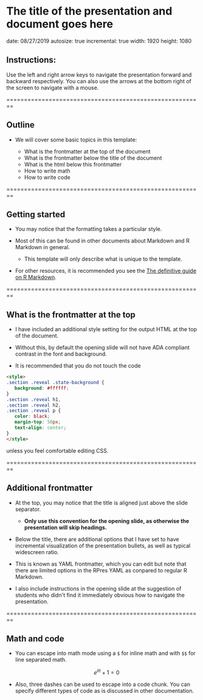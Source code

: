 <style>
.section .reveal .state-background {
   background: #ffffff;
}
.section .reveal h1,
.section .reveal h2,
.section .reveal p {
   color: black;
   margin-top: 50px;
   text-align: center;
}
</style>

The title of the presentation and document goes here
========================================================
date: 08/27/2019
autosize: true
incremental: true
width: 1920
height: 1080

<h2 style="text-align:left"> Instructions:</h2>
<p style='text-align:left'>Use the left and right arrow keys to navigate the presentation forward and backward respectively.  You can also use the arrows at the bottom right of the screen to navigate with a mouse.<br></p>

========================================================

## Outline

* We will cover some basic topics in this template:

  * What is the frontmatter at the top of the document
  * What is the frontmatter below the title of the document
  * What is the html below this frontmatter
  * How to write math
  * How to write code

========================================================

## Getting started

* You may notice that the formatting takes a particular style.

* Most of this can be found in other documents about Markdown and R Markdown in general.

  * This template will only describe what is unique to the template.
  
* For other resources, it is recommended you see the <a href='https://bookdown.org/yihui/rmarkdown/' target='blank'>The definitive guide on R Markdown</a>.

========================================================

## What is the frontmatter at the top

* I have included an additional style setting for the output HTML at the top of the document.

* Without this, by default the opening slide will not have ADA compliant contrast in the font and background.

* It is recommended that you do not touch the code


```html
<style>
.section .reveal .state-background {
   background: #ffffff;
}
.section .reveal h1,
.section .reveal h2,
.section .reveal p {
   color: black;
   margin-top: 50px;
   text-align: center;
}
</style>
```

unless you feel comfortable editing CSS.

========================================================

## Additional frontmatter

* At the top, you may notice that the title is aligned just above the slide separator.

  * <b>Only use this convention for the opening slide, as otherwise the presentation will skip headings.</b>

* Below the title, there are additional options that I have set to have incremental visualization of  the presentation bullets, as well as typical widescreen ratio.

* This is known as YAML frontmatter, which you can edit but note that there are limited options in the RPres YAML as conpared to regular R Markdown.

* I also include instructions in the opening slide at the suggestion of students who didn't find it immediately obvious how to navigate the presentation.


========================================================

## Math and code

* You can escape into math mode using a ```$``` for inline math and with ```$$``` for line separated math.

  $$e^{i\pi} +1 = 0$$

* Also, three dashes can be used to escape into a code chunk.  You can specify different types of code as is discussed in other documentation.
